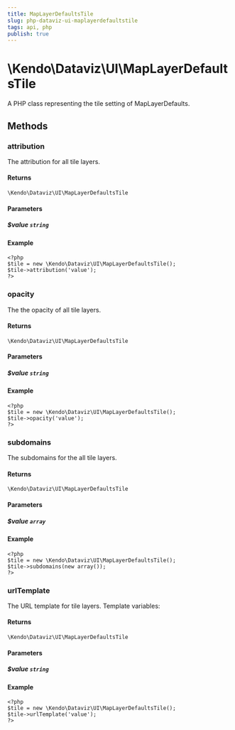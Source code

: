 ```yaml
---
title: MapLayerDefaultsTile
slug: php-dataviz-ui-maplayerdefaultstile
tags: api, php
publish: true
---
```


# \Kendo\Dataviz\UI\MapLayerDefaultsTile

A PHP class representing the tile setting of MapLayerDefaults.


## Methods

### attribution
The attribution for all tile layers.

#### Returns
`\Kendo\Dataviz\UI\MapLayerDefaultsTile`

#### Parameters

##### $value `string`



#### Example 
    <?php
    $tile = new \Kendo\Dataviz\UI\MapLayerDefaultsTile();
    $tile->attribution('value');
    ?>

### opacity
The the opacity of all tile layers.

#### Returns
`\Kendo\Dataviz\UI\MapLayerDefaultsTile`

#### Parameters

##### $value `string`



#### Example 
    <?php
    $tile = new \Kendo\Dataviz\UI\MapLayerDefaultsTile();
    $tile->opacity('value');
    ?>

### subdomains
The subdomains for the all tile layers.

#### Returns
`\Kendo\Dataviz\UI\MapLayerDefaultsTile`

#### Parameters

##### $value `array`



#### Example 
    <?php
    $tile = new \Kendo\Dataviz\UI\MapLayerDefaultsTile();
    $tile->subdomains(new array());
    ?>

### urlTemplate
The URL template for tile layers. Template variables:

#### Returns
`\Kendo\Dataviz\UI\MapLayerDefaultsTile`

#### Parameters

##### $value `string`



#### Example 
    <?php
    $tile = new \Kendo\Dataviz\UI\MapLayerDefaultsTile();
    $tile->urlTemplate('value');
    ?>

 
